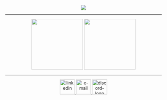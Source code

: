 <div align="center">
  <img align="center" src="https://media0.giphy.com/media/v1.Y2lkPTc5MGI3NjExOTg3MmNhYWdubGk0cWxoNWVvcGQ0ZmtvanQ0YzdoNXM5MDhtZXQydSZlcD12MV9pbnRlcm5hbF9naWZfYnlfaWQmY3Q9Zw/GskPtnITm2qru/giphy.webp" />

</div>

---

<div align = "center" >
  <img src = "https://github-readme-stats.vercel.app/api?username=habibayman&show_icons=true&theme=rose" height = "165" />
  <img src="https://streak-stats.demolab.com?user=habibayman&theme=rose&hide_border=true" height = "165" />

</div>

---

<div align=center>
   <a href="https://www.linkedin.com/in/habiba-ayman-a19227280/">
	<img width="48" height="48" src="https://img.icons8.com/color/48/linkedin.png" alt="linkedin"/>
   </a>

   <a href="mailto:Habiba.Mostafa04@eng-st.cu.edu.eg">
      <img width="48" height="48" src="https://img.icons8.com/emoji/48/e-mail.png" alt="e-mail" />
   </a>

   <a href="https://discord.com/users/habibayman_">
	<img width="48" height="48" src="https://img.icons8.com/color/48/discord-logo.png" alt="discord-logo"/>
   </a>
</div>
